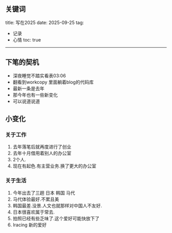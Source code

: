 关键词
---
title: 写在2025
date: 2025-09-25
tag:
  - 记录
  - 心情
toc: true
---

## 下笔的契机
- 深夜睡觉不踏实看表03:06
- 翻看到workcopy 里面躺着blog的代码库
- 最新一条是去年
- 那今年也有一些新变化
- 可以说道说道

## 小变化
### 关于工作
1. 去年落笔后就再度进行了创业
2. 去年十月借用着别人的办公室
3. 2个人.
4. 现在有起色.有主营业务.换了更大的办公室
### 关于生活
1. 今年出去了三趟 日本 韩国 马代
2. 马代体验最好.不累且美
3. 韩国最差.没景.人文也就那样对中国人不友好.
4. 日本很喜欢属于常去.
5. 拍照已经有些乏味了.这个爱好可能快放下了
6. Iracing 新的爱好

